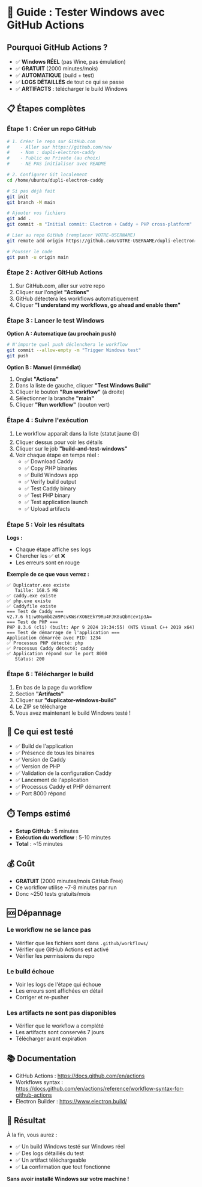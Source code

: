 # 🚀 Guide : Tester Windows avec GitHub Actions

## Pourquoi GitHub Actions ?

- ✅ **Windows RÉEL** (pas Wine, pas émulation)
- ✅ **GRATUIT** (2000 minutes/mois)
- ✅ **AUTOMATIQUE** (build + test)
- ✅ **LOGS DÉTAILLÉS** de tout ce qui se passe
- ✅ **ARTIFACTS** : télécharger le build Windows

## 📋 Étapes complètes

### Étape 1 : Créer un repo GitHub

```bash
# 1. Créer le repo sur GitHub.com
#    - Aller sur https://github.com/new
#    - Nom : dupli-electron-caddy
#    - Public ou Private (au choix)
#    - NE PAS initialiser avec README

# 2. Configurer Git localement
cd /home/ubuntu/dupli-electron-caddy

# Si pas déjà fait
git init
git branch -M main

# Ajouter vos fichiers
git add .
git commit -m "Initial commit: Electron + Caddy + PHP cross-platform"

# Lier au repo GitHub (remplacer VOTRE-USERNAME)
git remote add origin https://github.com/VOTRE-USERNAME/dupli-electron-caddy.git

# Pousser le code
git push -u origin main
```

### Étape 2 : Activer GitHub Actions

1. Sur GitHub.com, aller sur votre repo
2. Cliquer sur l'onglet **"Actions"**
3. GitHub détectera les workflows automatiquement
4. Cliquer **"I understand my workflows, go ahead and enable them"**

### Étape 3 : Lancer le test Windows

**Option A : Automatique (au prochain push)**
```bash
# N'importe quel push déclenchera le workflow
git commit --allow-empty -m "Trigger Windows test"
git push
```

**Option B : Manuel (immédiat)**
1. Onglet **"Actions"**
2. Dans la liste de gauche, cliquer **"Test Windows Build"**
3. Cliquer le bouton **"Run workflow"** (à droite)
4. Sélectionner la branche **"main"**
5. Cliquer **"Run workflow"** (bouton vert)

### Étape 4 : Suivre l'exécution

1. Le workflow apparaît dans la liste (statut jaune 🟡)
2. Cliquer dessus pour voir les détails
3. Cliquer sur le job **"build-and-test-windows"**
4. Voir chaque étape en temps réel :
   - ✅ Download Caddy
   - ✅ Copy PHP binaries
   - ✅ Build Windows app
   - ✅ Verify build output
   - ✅ Test Caddy binary
   - ✅ Test PHP binary
   - ✅ Test application launch
   - ✅ Upload artifacts

### Étape 5 : Voir les résultats

**Logs :**
- Chaque étape affiche ses logs
- Chercher les ✅ et ❌
- Les erreurs sont en rouge

**Exemple de ce que vous verrez :**
```
✅ Duplicator.exe existe
   Taille: 168.5 MB
✅ caddy.exe existe
✅ php.exe existe
✅ Caddyfile existe
=== Test de Caddy ===
v2.7.6 h1:w0NymbG2m9PcvKWsrXO6EEkY9Ru4FJK8uQbYcev1p3A=
=== Test de PHP ===
PHP 8.3.6 (cli) (built: Apr 9 2024 19:34:55) (NTS Visual C++ 2019 x64)
=== Test de démarrage de l'application ===
Application démarrée avec PID: 1234
✅ Processus PHP détecté: php
✅ Processus Caddy détecté: caddy
✅ Application répond sur le port 8000
   Status: 200
```

### Étape 6 : Télécharger le build

1. En bas de la page du workflow
2. Section **"Artifacts"**
3. Cliquer sur **"duplicator-windows-build"**
4. Le ZIP se télécharge
5. Vous avez maintenant le build Windows testé !

## 🎯 Ce qui est testé

- ✅ Build de l'application
- ✅ Présence de tous les binaires
- ✅ Version de Caddy
- ✅ Version de PHP
- ✅ Validation de la configuration Caddy
- ✅ Lancement de l'application
- ✅ Processus Caddy et PHP démarrent
- ✅ Port 8000 répond

## ⏱️ Temps estimé

- **Setup GitHub** : 5 minutes
- **Exécution du workflow** : 5-10 minutes
- **Total** : ~15 minutes

## 💰 Coût

- **GRATUIT** (2000 minutes/mois GitHub Free)
- Ce workflow utilise ~7-8 minutes par run
- Donc ~250 tests gratuits/mois

## 🆘 Dépannage

### Le workflow ne se lance pas
- Vérifier que les fichiers sont dans `.github/workflows/`
- Vérifier que GitHub Actions est activé
- Vérifier les permissions du repo

### Le build échoue
- Voir les logs de l'étape qui échoue
- Les erreurs sont affichées en détail
- Corriger et re-pusher

### Les artifacts ne sont pas disponibles
- Vérifier que le workflow a complété
- Les artifacts sont conservés 7 jours
- Télécharger avant expiration

## 📚 Documentation

- GitHub Actions : https://docs.github.com/en/actions
- Workflows syntax : https://docs.github.com/en/actions/reference/workflow-syntax-for-github-actions
- Electron Builder : https://www.electron.build/

## 🎉 Résultat

À la fin, vous aurez :
- ✅ Un build Windows testé sur Windows réel
- ✅ Des logs détaillés du test
- ✅ Un artifact téléchargeable
- ✅ La confirmation que tout fonctionne

**Sans avoir installé Windows sur votre machine !**
